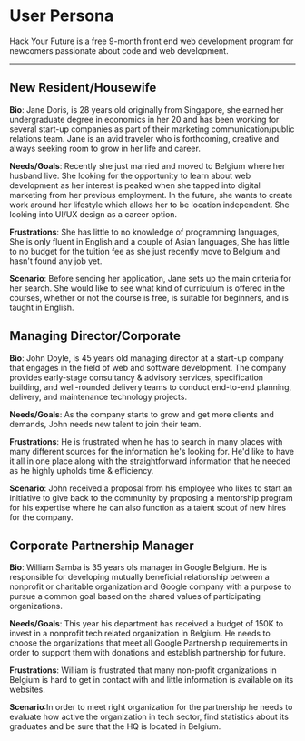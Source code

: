 # User Persona

<!-- some introduction -->

Hack Your Future is a free 9-month front end web development program for
newcomers passionate about code and web development.

---

<!-- a persona -->

## New Resident/Housewife

**Bio**: Jane Doris, is 28 years old originally from Singapore, she earned her
undergraduate degree in economics in her 20 and has been working for several
start-up companies as part of their marketing communication/public relations
team. Jane is an avid traveler who is forthcoming, creative and always seeking
room to grow in her life and career.

**Needs/Goals**: Recently she just married and moved to Belgium where her
husband live. She looking for the opportunity to learn about web development as
her interest is peaked when she tapped into digital marketing from her previous
employment. In the future, she wants to create work around her lifestyle which
allows her to be location independent. She looking into UI/UX design as a career
option.

**Frustrations**: She has little to no knowledge of programming languages, She
is only fluent in English and a couple of Asian languages, She has little to no
budget for the tuition fee as she just recently move to Belgium and hasn't found
any job yet.

**Scenario**: Before sending her application, Jane sets up the main criteria for
her search. She would like to see what kind of curriculum is offered in the
courses, whether or not the course is free, is suitable for beginners, and is
taught in English.

## Managing Director/Corporate

**Bio**: John Doyle, is 45 years old managing director at a start-up company
that engages in the field of web and software development. The company provides
early-stage consultancy & advisory services, specification building, and
well-rounded delivery teams to conduct end-to-end planning, delivery, and
maintenance technology projects.

**Needs/Goals**: As the company starts to grow and get more clients and demands,
John needs new talent to join their team.

**Frustrations**: He is frustrated when he has to search in many places with
many different sources for the information he's looking for. He'd like to have
it all in one place along with the straightforward information that he needed as
he highly upholds time & efficiency.

**Scenario**: John received a proposal from his employee who likes to start an
initiative to give back to the community by proposing a mentorship program for
his expertise where he can also function as a talent scout of new hires for the
company.

## Corporate Partnership Manager

**Bio**: William Samba is 35 years ols manager in Google Belgium. He is
responsible for developing mutually beneficial relationship between a nonprofit
or charitable organization and Google company with a purpose to pursue a common
goal based on the shared values of participating organizations.

**Needs/Goals**: This year his department has received a budget of 150K to
invest in a nonprofit tech related organization in Belgium. He needs to choose
the organizations that meet all Google Partnership requirements in order to
support them with donations and establish partnership for future.

**Frustrations**: William is frustrated that many non-profit organizations in
Belgium is hard to get in contact with and little information is available on
its websites.

**Scenario**:In order to meet right organization for the partnership he needs to
evaluate how active the organization in tech sector, find statistics about its
graduates and be sure that the HQ is located in Belgium.
